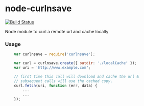 node-curlnsave
==============

[![Build Status](https://travis-ci.org/skoranga/node-curlnsave.png)](https://travis-ci.org/skoranga/node-curlnsave)


Node module to curl a remote url and cache locally


### Usage

```javascript
    var curlnsave = require('curlnsave');

    var curl = curlnsave.create({ outdir: './localCache' });
    var uri = 'http://www.example.com';

    // first time this call will download and cache the url &
    // subsequent calls will use the cached copy.
    curl.fetch(uri, function (err, data) {
        ...
        ...
    });
```